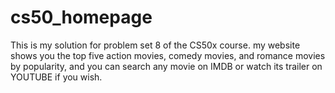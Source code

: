 # cs50_homepage
This is my solution for problem set 8 of the CS50x course. my website shows you the top five action movies, comedy movies, and romance movies by popularity, and you can search any movie on IMDB or watch its trailer on YOUTUBE if you wish.
